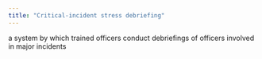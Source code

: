 ```yaml
---
title: "Critical-incident stress debriefing"
---
```

a system by which trained officers conduct debriefings of officers involved in major incidents

